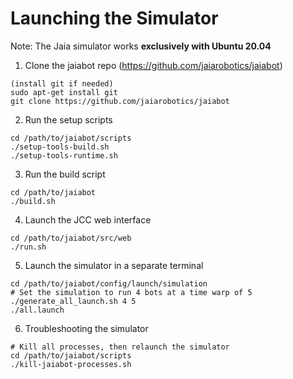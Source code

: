 # Launching the Simulator
Note: The Jaia simulator works __exclusively with Ubuntu 20.04__
1. Clone the jaiabot repo (https://github.com/jaiarobotics/jaiabot)
```
(install git if needed)
sudo apt-get install git
git clone https://github.com/jaiarobotics/jaiabot
```
2. Run the setup scripts
```
cd /path/to/jaiabot/scripts
./setup-tools-build.sh
./setup-tools-runtime.sh
```
3. Run the build script
```
cd /path/to/jaiabot
./build.sh
```
4. Launch the JCC web interface
```
cd /path/to/jaiabot/src/web
./run.sh
```
5. Launch the simulator in a separate terminal
```
cd /path/to/jaiabot/config/launch/simulation
# Set the simulation to run 4 bots at a time warp of 5
./generate_all_launch.sh 4 5
./all.launch
```
6. Troubleshooting the simulator
```
# Kill all processes, then relaunch the simulator
cd /path/to/jaiabot/scripts
./kill-jaiabot-processes.sh
```
